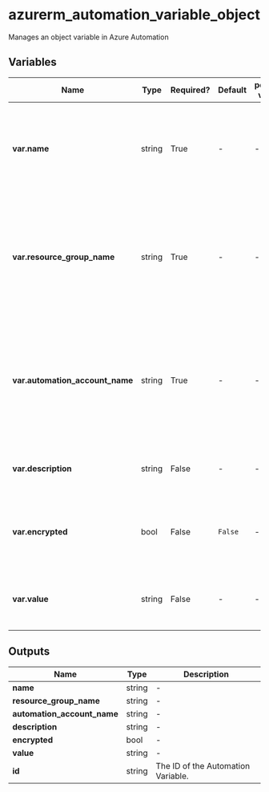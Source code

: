 # azurerm_automation_variable_object

Manages an object variable in Azure Automation

## Variables

| Name | Type | Required? | Default  | possible values | Description |
| ---- | ---- | --------- | -------- | ----------- | ----------- |
| **var.name** | string | True | -  |  -  | The name of the Automation Variable. Changing this forces a new resource to be created. | 
| **var.resource_group_name** | string | True | -  |  -  | The name of the resource group in which to create the Automation Variable. Changing this forces a new resource to be created. | 
| **var.automation_account_name** | string | True | -  |  -  | The name of the automation account in which the Variable is created. Changing this forces a new resource to be created. | 
| **var.description** | string | False | -  |  -  | The description of the Automation Variable. | 
| **var.encrypted** | bool | False | `False`  |  -  | Specifies if the Automation Variable is encrypted. Defaults to `false`. | 
| **var.value** | string | False | -  |  -  | The value of the Automation Variable as a `jsonencode()` string. | 



## Outputs

| Name | Type | Description |
| ---- | ---- | --------- | 
| **name** | string  | - | 
| **resource_group_name** | string  | - | 
| **automation_account_name** | string  | - | 
| **description** | string  | - | 
| **encrypted** | bool  | - | 
| **value** | string  | - | 
| **id** | string  | The ID of the Automation Variable. | 